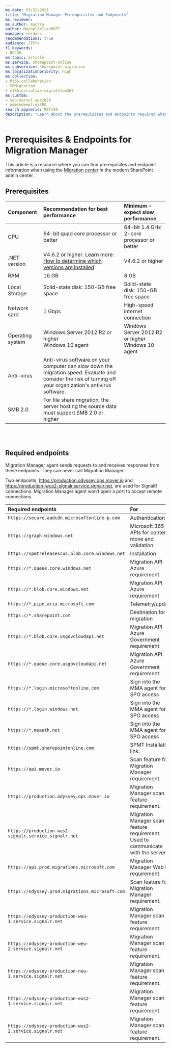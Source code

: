```yaml
---
ms.date: 03/22/2021
title: "Migration Manager Prerequisites and Endpoints"
ms.reviewer: 
ms.author: mactra
author: MachelleTranMSFT
manager: serdars
recommendations: true
audience: ITPro
f1.keywords:
- NOCSH
ms.topic: article
ms.service: sharepoint-online
ms.subservice: sharepoint-migration
ms.localizationpriority: high
ms.collection: 
- M365-collaboration
- SPMigration
- m365initiative-migratetom365
ms.custom:
- seo-marvel-apr2020
- admindeeplinkSPO
search.appverid: MET150
description: "Learn about the prerequisites and endpoints required when using Migration Manager in the modern SharePoint Admin Center."
---
```

# Prerequisites & Endpoints for Migration Manager

This article is a resource where you can find prerequisites and endpoint information when using the <a href="https://go.microsoft.com/fwlink/?linkid=2185075" target="_blank">Migration center</a> in the modern SharePoint admin center.


## Prerequisites

| Component | Recommendation for best performance | Minimum - expect slow performance |
|:-----|:------|:-----|
|CPU|64-bit quad core processor or better|64-bit 1.4 GHz 2-core processor or better|
|.NET version|V4.6.2 or higher. Learn more: [How to determine which versions are installed](/dotnet/framework/migration-guide/how-to-determine-which-versions-are-installed)|V4.6.2 or higher|
|RAM|16 GB|8 GB|
|Local Storage|Solid-state disk: 150-GB free space|Solid-state disk: 150-GB free space|
|Network card|1 Gbps|High-speed internet connection|
|Operating system|Windows Server 2012 R2 or higher <br/>Windows 10 agent|Windows Server 2012 R2 or higher <br/>Windows 10 agent|
|Anti-virus|Anti-virus software on your computer can slow down the migration speed. Evaluate and consider the risk of turning off your organization's antivirus software. |
|SMB 2.0|For file share migration, the server hosting the source data must support SMB 2.0 or higher


<br/><br/>

## Required endpoints

Migration Manager agent sends requests to and receives responses from these endpoints.  They can never call Migration Manager.

Two endpoints, https://production.odyssey.ops.mover.io and https://production-wus2-signalr.service.signalr.net, are used for SignalR connections. Migration Manager agent won’t open a port to accept remote connections.


| Required endpoints | For |
|:-----|:-----|
|`https://secure.aadcdn.microsoftonline-p.com`|Authentication|
|`https://graph.windows.net`|Microsoft 365 APIs for content move and validation.|
|`https://spmtreleasescus.blob.core.windows.net`|Installation|
|`https://*.queue.core.windows.net`|Migration API Azure requirement|
|`https://*.blob.core.windows.net`|Migration API Azure requirement|
|`https://*.pipe.aria.microsoft.com`|Telemetry/update|
|`https://*.sharepoint.com`|Destination for migration|
|`https://*.blob.core.usgovcloudapi.net`|Migration API Azure Government requirement|
|`https://*.queue.core.usgovcloudapi.net`|Migration API Azure Government requirement|
|`https://*.login.microsoftonline.com`|Sign into the MMA agent for SPO access|
|`https://*.login.windows.net`|Sign into the MMA agent for SPO access|
|`https://*.msauth.net`|Sign into the MMA agent for SPO access|
|`https://spmt.sharepointonline.com`|SPMT Installation link.
|`https://api.mover.io`|Scan feature for Migration Manager requirement.|
|`https://production.odyssey.ops.mover.io`|Migration Manager scan feature requirement.|
|`https://production-wus2-signalr.service.signalr.net`|Migration Manager scan feature requirement. Used to communicate with the server.|
|`https://api.prod.migrations.microsoft.com`|Migration Manager Web UI requirement|
|`https://odyssey.prod.migrations.microsoft.com`|Scan feature for Migration Manager requirement.|
|`https://odyssey-production-weu-1.service.signalr.net`|Migration Manager scan feature requirement.|
|`https://odyssey-production-weu-2.service.signalr.net`|Migration Manager scan feature requirement.|
|`https://odyssey-production-neu-1.service.signalr.net`|Migration Manager scan feature requirement.|
|`https://odyssey-production-eus2-1.service.signalr.net`|Migration Manager scan feature requirement.|
|`https://odyssey-production-wus2-2.service.signalr.net`|Migration Manager scan feature requirement.|
